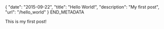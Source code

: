 {
  "date": "2015-09-22",
  "title": "Hello World!",
  "description": "My first post",
  "url": "/hello_world"
}
END_METADATA

This is my first post!

